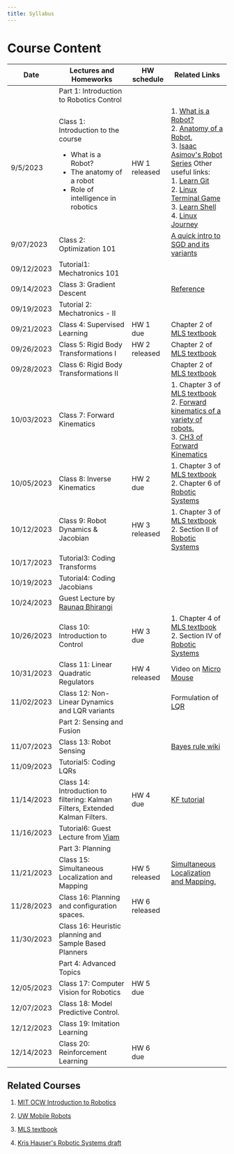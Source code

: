 ```yaml
---
title: Syllabus
---
```

# Course Content

| Date | Lectures and Homeworks | HW schedule | Related Links |
|---|---|---|---|
|  |  Part 1: Introduction to Robotics Control |  |  |
| 9/5/2023 | Class 1: Introduction to the course <ul><li>What is a Robot?</li><li>The anatomy of a robot</li><li>Role of intelligence in robotics</li></ul> | HW 1 released | 1. [What is a Robot?](https://robots.ieee.org/learn/what-is-a-robot/) <br />2. [Anatomy of a Robot.](http://motion.cs.illinois.edu/RoboticSystems/AnatomyOfARobot.html) <br />3. [Isaac Asimov's Robot Series](https://www.penguinrandomhouse.com/series/RBS/the-robot-series) Other useful links:<br /> 1. [Learn Git](https://learngitbranching.js.org/?locale=en_US) <br /> 2. [Linux Terminal Game](http://web.mit.edu/mprat/Public/web/Terminus/Web/main.html) <br /> 3. [Learn Shell](https://www.learnshell.org/) <br /> 4. [Linux Journey](https://linuxjourney.com/) |
| 9/07/2023 | Class 2:  Optimization 101 |  | [A quick intro to SGD and its variants](https://ruder.io/optimizing-gradient-descent/) | 
| 09/12/2023 | Tutorial1: Mechatronics 101 |  | |
| 09/14/2023 | Class 3: Gradient Descent |  | [Reference](https://towardsdatascience.com/gradient-descent-algorithm-a-deep-dive-cf04e8115f21) |
| 09/19/2023 | Tutorial 2: Mechatronics - II |  |  |
| 09/21/2023 | Class 4: Supervised Learning | HW 1 due |  Chapter 2 of [MLS textbook](http://www.cse.lehigh.edu/~trink/Courses/RoboticsII/reading/murray-li-sastry-94-complete.pdf)|
| 09/26/2023 | Class 5: Rigid Body Transformations I| HW 2 released | Chapter 2 of [MLS textbook](http://www.cse.lehigh.edu/~trink/Courses/RoboticsII/reading/murray-li-sastry-94-complete.pdf) |
| 09/28/2023 | Class 6: Rigid Body Transformations II| | Chapter 2 of [MLS textbook](http://www.cse.lehigh.edu/~trink/Courses/RoboticsII/reading/murray-li-sastry-94-complete.pdf) |
| 10/03/2023 | Class 7: Forward Kinematics |  |1. Chapter 3 of [MLS textbook](http://www.cse.lehigh.edu/~trink/Courses/RoboticsII/reading/murray-li-sastry-94-complete.pdf)<br /> 2. [Forward kinematics of a variety of robots.](https://www.sciencedirect.com/topics/engineering/forward-kinematics)<br/> 3. [CH3 of Forward Kinematics](https://users.cs.duke.edu/~brd/Teaching/Bio/asmb/current/Papers/chap3-forward-kinematics.pdf)|
| 10/05/2023 | Class 8:  Inverse Kinematics  | HW 2 due | 1. Chapter 3 of [MLS textbook](http://www.cse.lehigh.edu/~trink/Courses/RoboticsII/reading/murray-li-sastry-94-complete.pdf)  <br /> 2. Chapter 6 of [Robotic Systems](https://motion.cs.illinois.edu/RoboticSystems/)| |
| 10/12/2023 | Class 9: Robot Dynamics & Jacobian | HW 3 released| 1. Chapter 3 of [MLS textbook](http://www.cse.lehigh.edu/~trink/Courses/RoboticsII/reading/murray-li-sastry-94-complete.pdf)  <br /> 2. Section II of [Robotic Systems](https://motion.cs.illinois.edu/RoboticSystems/)|
| 10/17/2023 | Tutorial3: Coding Transforms |  | |
| 10/19/2023 | Tutorial4: Coding Jacobians  | ||
| 10/24/2023 | Guest Lecture by [Raunaq Bhirangi](https://raunaqbhirangi.github.io/) |
| 10/26/2023 | Class 10: Introduction to Control | HW 3 due | 1. Chapter 4 of [MLS textbook](http://www.cse.lehigh.edu/~trink/Courses/RoboticsII/reading/murray-li-sastry-94-complete.pdf)  <br /> 2. Section IV of [Robotic Systems](https://motion.cs.illinois.edu/RoboticSystems/) |
| 10/31/2023 | Class 11:  Linear Quadratic Regulators | HW 4 released | Video on [Micro Mouse](https://youtu.be/A4hzCcFikm0) | 
|11/02/2023 |  Class 12: Non-Linear Dynamics and LQR variants |  | Formulation of [LQR](https://www.cds.caltech.edu/~murray/courses/cds110/wi06/lqr.pdf)|
| |  Part 2: Sensing and Fusion |  | |
| 11/07/2023 | Class 13:  Robot Sensing |  | [Bayes rule wiki](https://en.wikipedia.org/wiki/Bayes%27_theorem) |||
| 11/09/2023 | Tutorial5: Coding LQRs |
| 11/14/2023 | Class 14:  Introduction to filtering: Kalman Filters, Extended Kalman Filters. |HW 4 due | [KF tutorial](https://www.kalmanfilter.net/default.aspx)|
| 11/16/2023 | Tutorial6: Guest Lecture from [Viam](https://www.viam.com/) || |
| | Part 3: Planning |  | |
| 11/21/2023 | Class 15: Simultaneous Localization and Mapping| HW 5 released | [Simultaneous Localization and Mapping.](https://people.eecs.berkeley.edu/~pabbeel/cs287-fa09/readings/Durrant-Whyte_Bailey_SLAM-tutorial-I.pdf) |
| 11/28/2023 | Class 16: Planning and configuration spaces. | HW 6 released ||
| 11/30/2023 | Class 16: Heuristic planning and Sample Based Planners | |  |
| | Part 4: Advanced Topics |  | |
| 12/05/2023 | Class 17: Computer Vision for Robotics | HW 5 due |  |
| 12/07/2023 | Class 18: Model Predictive Control. |   |  |
| 12/12/2023 | Class 19: Imitation Learning |  | |
| 12/14/2023 | Class 20: Reinforcement Learning |HW 6 due | |



## Related Courses
1. [MIT OCW Introduction to Robotics](https://ocw.mit.edu/courses/mechanical-engineering/2-12-introduction-to-robotics-fall-2005/lecture-notes/)

2. [UW Mobile Robots](https://courses.cs.washington.edu/courses/cse490r/19sp/)

3. [MLS textbook](http://www.cse.lehigh.edu/~trink/Courses/RoboticsII/reading/murray-li-sastry-94-complete.pdf)

4. [Kris Hauser's Robotic Systems draft](https://motion.cs.illinois.edu/RoboticSystems/)

